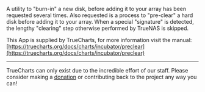 A utility to "burn-in" a new disk, before adding it to your array has been requested several times.  Also requested is a process to "pre-clear" a hard disk before adding it to your array.  When a special "signature" is detected, the lengthy "clearing" step otherwise performed by TrueNAS is skipped.

This App is supplied by TrueCharts, for more information visit the manual: [https://truecharts.org/docs/charts/incubator/preclear](https://truecharts.org/docs/charts/incubator/preclear)

---

TrueCharts can only exist due to the incredible effort of our staff.
Please consider making a [donation](https://truecharts.org/docs/about/sponsor) or contributing back to the project any way you can!
